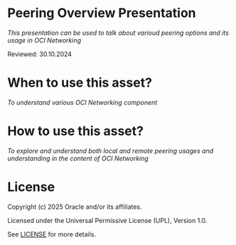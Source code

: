 # Peering Overview Presentation
 
*This presentation can be used to talk about varioud peering options and its usage in OCI Networking*
 
Reviewed: 30.10.2024

# When to use this asset?
 
*To understand various OCI Networking component*
 
# How to use this asset?
 
*To explore and understand both local and remote peering usages and understanding in the content of OCI Networking*
 
# License

Copyright (c) 2025 Oracle and/or its affiliates.

Licensed under the Universal Permissive License (UPL), Version 1.0.

See [LICENSE](https://github.com/oracle-devrel/technology-engineering/blob/main/LICENSE) for more details.
